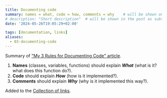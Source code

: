```yaml
---
title: Documenting code
summary: names = what, code = how, comments = why    # will be shown on a post card on the main page
# description: "Short description"  # will be shown in the post as subtitle
date: '2024-05-26T19:05:29+02:00'

tags: [documentation, links]
aliases:
  - 03-documenting-code
---
```


Summary of ["My 3 Rules for Documenting Code" article](https://dev.to/wraith/my-3-rules-for-documenting-code-2f54).

1. **Names** (classes, variables, functions) should explain _**What**_ (what is it? what does this function do?).
1. **Code** should explain _**How**_ (how is it implemented?).
1. **Comments** should explain _**Why**_ (why is it implemented this way?).

Added to the [Collection of links](../../links).
